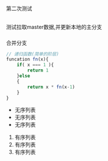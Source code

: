 #
第二次测试
##
测试拉取master数据,并更新本地的主分支
###
合并分支


```js
// 递归函数(简单的阶层)
funcation fn(x){
    if( x === 1 ){
        return 1
    }else
    {
        return x * fn(x-1) 
    }
}
```

- 无序列表
- 无序列表
- 无序列表

1. 有序列表
2. 有序列表
3. 有序列表

